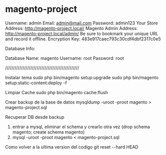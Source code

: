# magento-project


Username:
    admin
Email:
    admin@mail.com
Password:
    admin123
Your Store Address:
    http://magento-project.local/ 
Magento Admin Address:
    http://magento-project.local/admin/ 
Be sure to bookmark your unique URL and record it offline.
Encryption Key:
    483e917caec793c30cdf4dbf2317c0e5

Database Info:

Database Name:
    magento
Username:
    root
Password:
    root

///////////////////////////////////////////////

Instalar tema
sudo php bin/magento setup:upgrade
sudo php bin/magento setup:static-content:deploy -f

Limpiar Cache
sudo php bin/magento cache:flush

Crear backup de la base de datos
mysqldump -uroot -proot magento > magento-project.sql

Recuperar DB desde backup
1. entrar a mysql, eliminar el schema y crearlo otra vez
   (drop schema magento; create schema magento)
2. mysql -uroot -proot magento < magento-project.sql

Como volver a la ultima version del codigo
git reset --hard HEAD